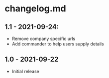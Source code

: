 # changelog.md

## 1.1 - 2021-09-24:
 - Remove company specific urls
 - Add commander to help users supply details

## 1.0 - 2021-09-22

 -  Initial release